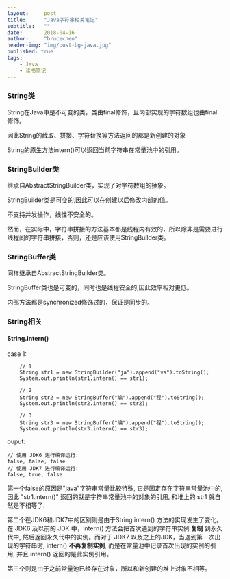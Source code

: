 ```yaml
---
layout:     post
title:      "Java字符串相关笔记"
subtitle:   ""
date:       2018-04-16
author:     "brucechen"
header-img: "img/post-bg-java.jpg"
published: true
tags:
    - Java
    - 读书笔记
---
```


### String类

String在Java中是不可变的类，类由final修饰，且内部实现的字符数组也由final修饰。

因此String的截取、拼接、字符替换等方法返回的都是新创建的对象

String的原生方法intern()可以返回当前字符串在常量池中的引用。

### StringBuilder类

继承自AbstractStringBuilder类，实现了对字符数组的抽象。

StringBuilder类是可变的,因此可以在创建以后修改内部的值。

不支持并发操作，线性不安全的。

然而，在实际中，字符串拼接的方法基本都是线程内有效的，所以除非是需要进行线程间的字符串拼接，否则，还是应该使用StringBuilder类。


### StringBuffer类

同样继承自AbstractStringBuilder类。

StringBuffer类也是可变的，同时也是线程安全的,因此效率相对更低。

内部方法都是synchronized修饰过的，保证是同步的。

### String相关

#### String.intern() 

case 1:
```
    // 1
    String str1 = new StringBuilder("ja").append("va").toString();
    System.out.println(str1.intern() == str1);

    // 2
    String str2 = new StringBuffer("编").append("程").toString();
    System.out.println(str2.intern() == str2);

    // 3
    String str3 = new StringBuffer("编").append("程").toString();
    System.out.println(str3.intern() == str3);
```

ouput:
```
// 使用 JDK6 进行编译运行:
false, false, false
// 使用 JDK7 进行编译运行:
false, true, false
```

第一个false的原因是"java"字符串常量比较特殊, 它是固定存在字符串常量池中的, 因此 "str1.intern()" 返回的就是字符串常量池中的对象的引用, 和堆上的 str1 就自然是不相等了.

第二个在JDK6和JDK7中的区别则是由于String.intern() 方法的实现发生了变化。在 JDK6 及以前的 JDK 中，intern() 方法会把首次遇到的字符串实例 **复制** 到永久代中, 然后返回永久代中的实例。而对于 JDK7 以及之上的JDK，当遇到第一次出现的字符串时, intern() **不再复制实例**, 而是在常量池中记录首次出现的实例的引用, 并且 intern() 返回的是此实例引用。

第三个则是由于之前常量池已经存在对象，所以和新创建的堆上对象不相等。

